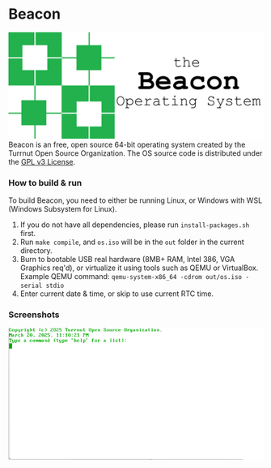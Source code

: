 # Beacon
![Beacon](images/BeaconBanner.png)
Beacon is an free, open source 64-bit operating system created by the Turrnut Open Source Organization. The OS source code is distributed under the [GPL v3 License](COPYING).

### How to build & run

To build Beacon, you need to either be running Linux, or Windows with WSL (Windows Subsystem for Linux).
1. If you do not have all dependencies, please run `install-packages.sh` first.
2. Run `make compile`, and `os.iso` will be in the `out` folder in the current directory.
3. Burn to bootable USB real hardware (8MB+ RAM, Intel 386, VGA Graphics req'd), or virtualize it using tools such as QEMU or VirtualBox. Example QEMU command: ```qemu-system-x86_64 -cdrom out/os.iso -serial stdio```
4. Enter current date & time, or skip to use current RTC time.

### Screenshots
![Starting Screen of BeaconOS](images/StartingScreen.png)

